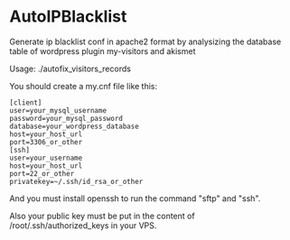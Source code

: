 AutoIPBlacklist
===============

Generate ip blacklist conf in apache2 format by analysizing the database table of wordpress plugin my-visitors and akismet

Usage:
	./autofix_visitors_records

You should create a my.cnf file like this:

	[client]
	user=your_mysql_username
	password=your_mysql_password
	database=your_wordpress_database
	host=your_host_url
	port=3306_or_other
	[ssh]
	user=your_username
	host=your_host_url
	port=22_or_other
	privatekey=~/.ssh/id_rsa_or_other


And you must install openssh to run the command "sftp" and "ssh".

Also your public key must be put in the content of /root/.ssh/authorized_keys in your VPS.
